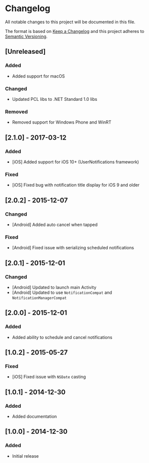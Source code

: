 # Changelog
All notable changes to this project will be documented in this file.

The format is based on [Keep a Changelog](http://keepachangelog.com/en/1.0.0/)
and this project adheres to [Semantic Versioning](http://semver.org/spec/v2.0.0.html).

## [Unreleased]

### Added
- Added support for macOS

### Changed
- Updated PCL libs to .NET Standard 1.0 libs

### Removed
- Removed support for Windows Phone and WinRT

## [2.1.0] - 2017-03-12

### Added
- [iOS] Added support for iOS 10+ (UserNotifications framework) 

### Fixed
- [iOS] Fixed bug with notification title display for iOS 9 and older

## [2.0.2] - 2015-12-07

### Changed
- [Android] Added auto cancel when tapped

### Fixed
- [Android] Fixed issue with serializing scheduled notifications

## [2.0.1] - 2015-12-01

### Changed
- [Android] Updated to launch main Activity
- [Android] Updated to use `NotificationCompat` and `NotificationManagerCompat`

## [2.0.0] - 2015-12-01

### Added
- Added ability to schedule and cancel notifications

## [1.0.2] - 2015-05-27

### Fixed
- [iOS] Fixed issue with `NSDate` casting

## [1.0.1] - 2014-12-30

### Added
- Added documentation

## [1.0.0] - 2014-12-30

### Added
- Initial release